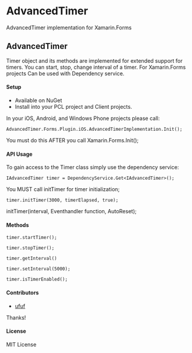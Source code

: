 AdvancedTimer
=============

AdvancedTimer implementation for Xamarin.Forms

## AdvancedTimer
Timer object and its methods are implemented for extended support for timers.
You can start, stop, change interval of a timer.
For Xamarin.Forms projects
Can be used with Dependency service.

#### Setup
* Available on NuGet
* Install into your PCL project and Client projects.

In your iOS, Android, and Windows Phone projects please call:

```
AdvancedTimer.Forms.Plugin.iOS.AdvancedTimerImplementation.Init();
```

You must do this AFTER you call Xamarin.Forms.Init();


#### API Usage

To gain access to the Timer class simply use the dependency service:

```
IAdvancedTimer timer = DependencyService.Get<IAdvancedTimer>();
```

You MUST call initTimer for timer initialization;

```
timer.initTimer(3000, timerElapsed, true);
```
initTimer(interval, Eventhandler function, AutoReset);
                
                
#### Methods

```
timer.startTimer();
```
```
timer.stopTimer();
```
```
timer.getInterval()
```
```
timer.setInterval(5000);
```
```
timer.isTimerEnabled();
```

#### Contributors
* [ufuf](https://github.com/ufuf)

Thanks!

#### License
MIT License
